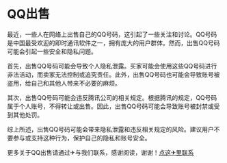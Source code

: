 # QQ出售

最近，一些人在网络上出售自己的QQ号码，这引起了一些关注和讨论。QQ号码是中国最受欢迎的即时通讯软件之一，拥有庞大的用户群体。然而，出售QQ号码可能会引起一些安全和隐私问题。

首先，出售QQ号码可能会导致个人隐私泄露。买家可能会使用这些QQ号码进行非法活动，而卖家无法控制或追究责任。此外，出售QQ号码也可能会导致账号被盗用，给自己和其他人带来不必要的麻烦。

其次，出售QQ号码可能会违反腾讯公司的相关规定。根据腾讯的规定，QQ号码属于个人账号，不得转让或出售。因此，出售QQ号码可能会导致账号被封禁或受到其他处罚。

综上所述，出售QQ号码可能会带来隐私泄露和违反相关规定的风险。建议用户不要参与或支持这种行为，保护自己的隐私和账号安全。

更多关于QQ出售请通过✈与我们联系，感谢阅读，谢谢！[点这✈里联系](https://gg.k02.cc)